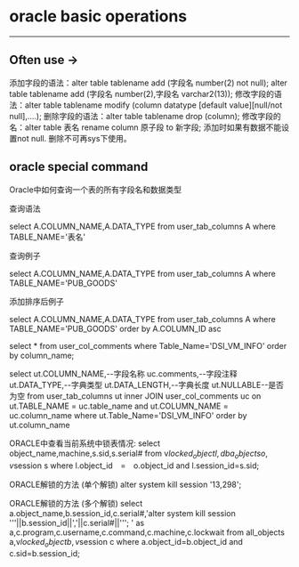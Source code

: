 # oracle basic operations 
---
## Often use ->
添加字段的语法：alter table tablename add (字段名 number(2) not null);
alter table tablename add (字段名 number(2),字段名 varchar2(13));
修改字段的语法：alter table tablename modify (column datatype [default value][null/not null],….);
删除字段的语法：alter table tablename drop (column);
修改字段的名：alter table 表名 rename column 原子段 to 新字段;
添加时如果有数据不能设置not null.
删除不可再sys下使用。

## oracle special command

Oracle中如何查询一个表的所有字段名和数据类型

查询语法

select A.COLUMN_NAME,A.DATA_TYPE  from user_tab_columns A
where TABLE_NAME='表名'

查询例子

select A.COLUMN_NAME,A.DATA_TYPE  from user_tab_columns A
where TABLE_NAME='PUB_GOODS'

添加排序后例子

select A.COLUMN_NAME,A.DATA_TYPE  from user_tab_columns A
where TABLE_NAME='PUB_GOODS'
order by A.COLUMN_ID asc



select *
from user_col_comments
where Table_Name='DSI_VM_INFO'
order by column_name;



select
    ut.COLUMN_NAME,--字段名称
    uc.comments,--字段注释
    ut.DATA_TYPE,--字典类型
    ut.DATA_LENGTH,--字典长度
    ut.NULLABLE--是否为空
from user_tab_columns  ut
         inner JOIN user_col_comments uc
                    on ut.TABLE_NAME  = uc.table_name and ut.COLUMN_NAME = uc.column_name
where ut.Table_Name='DSI_VM_INFO'
order by ut.column_name





ORACLE中查看当前系统中锁表情况:
select object_name,machine,s.sid,s.serial#
from v$locked_object l,dba_objects o ,v$session s
where l.object_id　=　o.object_id and l.session_id=s.sid;

ORACLE解锁的方法 (单个解锁)
alter system kill session '13,298';

ORACLE解锁的方法 (多个解锁)
select a.object_name,b.session_id,c.serial#,'alter system kill session '''||b.session_id||','||c.serial#||'''; ' as a,c.program,c.username,c.command,c.machine,c.lockwait
from all_objects a,v$locked_object b,v$session c where a.object_id=b.object_id and c.sid=b.session_id;
